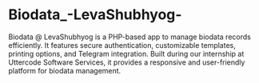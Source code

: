 # Biodata_-LevaShubhyog-
Biodata @ LevaShubhyog is a PHP-based app to manage biodata records efficiently. It features secure authentication, customizable templates, printing options, and Telegram integration. Built during our internship at Uttercode Software Services, it provides a responsive and user-friendly platform for biodata management.
